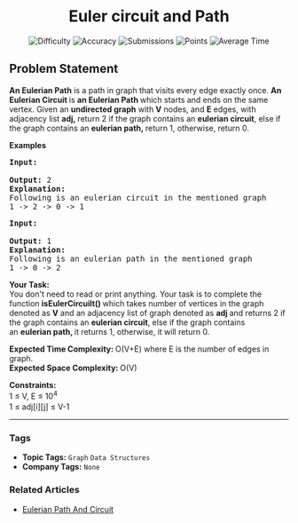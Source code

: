 <h1 align="center">Euler circuit and Path</h1>

<p align="center">
  <img alt="Difficulty" title="Difficulty" src="https://custom-icon-badges.demolab.com/badge/Difficulty: Medium-1F222E?style=for-the-badge&logoColor=white&logo=fire"/>
  <img alt="Accuracy" title="Accuracy" src="https://custom-icon-badges.demolab.com/badge/Accuracy: 50.89%25-1F222E?style=for-the-badge&logoColor=white&logo=target"/>
  <img alt="Submissions" title="Submissions" src="https://custom-icon-badges.demolab.com/badge/Submissions: 41K+-1F222E?style=for-the-badge&logoColor=white&logo=repo"/>
  <img alt="Points" title="Points" src="https://custom-icon-badges.demolab.com/badge/Points: 4-1F222E?style=for-the-badge&logoColor=white&logo=award"/>
  <img alt="Average Time" title="Average Time" src="https://custom-icon-badges.demolab.com/badge/Average%20Time: 25m-1F222E?style=for-the-badge&logoColor=white&logo=clock"/>
</p>

## Problem Statement

<b>An Eulerian Path</b> is a path in graph that visits every edge exactly once. <b>An Eulerian Circuit </b>is <b>an Eulerian Path </b>which starts and ends on the same vertex. Given an <b>undirected graph</b> with <b>V</b> nodes, and <b>E</b> edges, with adjacency list <b>adj, </b>return 2 if the graph contains an <b>eulerian circuit</b>, else if the graph contains an <b>eulerian path, </b>return 1, otherwise, return 0.

<b>Examples</b>

<pre><b>Input: 
</b><br><b>Output: </b>2
<b>Explanation: <br></b>Following is an eulerian circuit in the mentioned graph<b><br></b>1 -> 2 -> 0 -> 1</pre>

<pre><b>Input: </b><br><br><b>Output: </b>1
<b>Explanation: <br></b>Following is an eulerian path in the mentioned graph<br>1 -> 0 -> 2</pre>

<b>Your Task:</b><br>You don't need to read or print anything. Your task is to complete the function <b>isEulerCircuilt() </b>which takes number of vertices in the graph denoted as <b>V</b> and an adjacency list of graph denoted as <b>adj </b>and returns 2 if the graph contains an <b>eulerian circuit</b>, else if the graph contains an <b>eulerian path, </b>it returns 1, otherwise, it will return 0.

<b>Expected Time Complexity: </b>O(V+E) where E is the number of edges in graph.<br><b>Expected Space Complexity: </b>O(V)

<b>Constraints:</b><br>1 ≤ V, E ≤ 10<sup>4<br></sup>1 ≤ adj[i][j] ≤ V-1<sup><br></sup>


<hr>

### Tags
- **Topic Tags:** `Graph` `Data Structures`
- **Company Tags:** `None`

### Related Articles
- [Eulerian Path And Circuit](https://www.geeksforgeeks.org/eulerian-path-and-circuit/)
